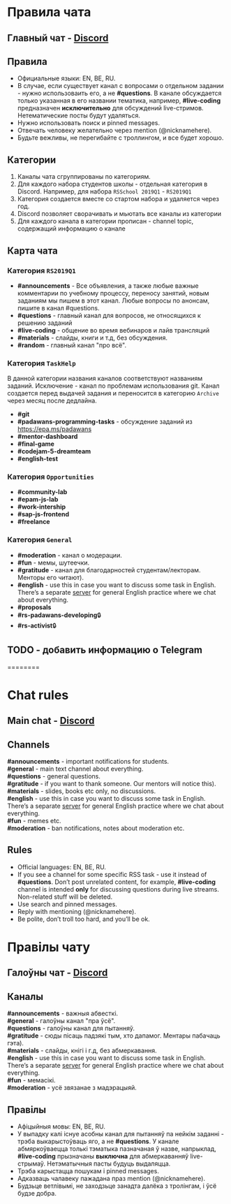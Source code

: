 # Правила чата
## Главный чат - [Discord](https://discord.gg/bek4WMb)

## Правила  
* Официальные языки: EN, BE, RU.  
* В случае, если существует канал с вопросами о отдельном задании - нужно использоваить его, а не **#questions**. В канале обсуждается только указанная в его названии тематика, например, **#live-coding** предназначен __исключительно__ для обсуждений live-стримов. Нетематические посты будут удаляться.  
* Нужно использовать поиск и pinned messages.  
* Отвечать человеку желательно через mention (@nicknamehere).  
* Будьте вежливы, не перегибайте с троллингом, и все будет хорошо.  

## Категории
1. Каналы чата сгруппированы по категориям.
2. Для каждого набора студентов школы - отдельная категория в Discord. Например, для набора `RSSchool 2019Q1` - `RS2019Q1`
3. Категория создается вместе со стартом набора и удаляется через год.
4. Discord позволяет сворачивать и мьютать все каналы из категории
5. Для каждого канала в категории прописан - channel topic, содержащий информацию о канале

## Карта чата 
### Категория `RS2019Q1`
- **#announcements** - Все объявления, а также любые важные комментарии по учебному процессу, переносу занятий, новым заданиям мы пишем в этот канал. Любые вопросы по анонсам, пишите в канал #questions.  
- **#questions** - главный канал для вопросов, не относящихся к решению заданий
- **#live-coding** - общение во время вебинаров и лайв трансляций
- **#materials** - слайды, книги и т.д, без обсуждения.  
- **#random** - главный канал "про всё".

### Категория `TaskHelp`
В данной категории названия каналов соответствуют названиям заданий. Исключение -  канал по проблемам использования git.
Канал создается перед выдачей задания и переносится в категорию `Archive` через месяц после дедлайна. 
- **#git**
- **#padawans-programming-tasks** - обсуждение заданий из https://epa.ms/padawans
- **#mentor-dashboard**
- **#final-game**
- **#codejam-5-dreamteam**
- **#english-test**

### Категория `Opportunities` 
- **#community-lab**
- **#epam-js-lab**
- **#work-intership**
- **#sap-js-frontend**
- **#freelance**

### Категория `General`
- **#moderation** - канал о модерации.
- **#fun** - мемы, шутеечки.
- **#gratitude** - канал для благодарностей студентам/лекторам. Менторы его читают). 
- **#english** - use this in case you want to discuss some task in English. There’s a separate [server](https://discord.gg/mZdYun6) for general English practice where we chat about everything. 
- **#proposals**
- **#rs-padawans-developing**:lock:
- **#rs-activist**:lock:

## TODO - добавить информацию о Telegram 

========
# Chat rules
## Main chat - [Discord](https://discord.gg/bek4WMb)
## Channels
**#announcements** - important notifications for students.  
**#general** - main text channel about everything.  
**#questions** - general questions.  
**#gratitude** - if you want to thank someone. Our mentors will notice this).    
**#materials** - slides, books etc only, no discussions.  
**#english** - use this in case you want to discuss some task in English. There’s a separate [server](https://discord.gg/mZdYun6) for general English practice where we chat about everything.  
**#fun** - memes etc.  
**#moderation** - ban notifications, notes about moderation etc.  

## Rules  
* Official languages: EN, BE, RU.  
* If you see a channel for some specific RSS task - use it instead of **#questions**. Don’t post unrelated content, for example, **#live-coding** channel is intended __only__ for discussing questions during live streams. Non-related stuff will be deleted.  
* Use search and pinned messages.  
* Reply with mentioning (@nicknamehere).  
* Be polite, don’t troll too hard, and you’ll be ok.  


# Правілы чату
## Галоўны чат - [Discord](https://discord.gg/bek4WMb)
## Каналы
**#announcements** - важныя абвесткі.  
**#general** - галоўны канал "пра ўсё".  
**#questions** - галоўны канал для пытанняў.  
**#gratitude** - сюды пісаць падзякі тым, хто дапамог. Ментары пабачаць гэта).    
**#materials** - слайды, кнігі і г.д, без абмеркавання.  
**#english** - use this in case you want to discuss some task in English. There’s a separate [server](https://discord.gg/mZdYun6) for general English practice where we chat about everything.  
**#fun** - мемасікі.  
**#moderation** - усё звязанае з мадэрацыяй.  

## Правілы  
* Афіцыйныя мовы: EN, BE, RU.  
* У выпадку калі існуе асобны канал для пытанняў па нейкім заданні - трэба выкарыстоўваць яго, а не **#questions**. У канале абмяркоўваецца толькі тэматыка пазначаная ў назве, напрыклад, **#live-coding** прызначаны __выключна__ для абмеркаванняў live-стрымаў. Нетэматычныя пасты будуць выдаляцца.  
* Трэба карыстацца пошукам і pinned messages.  
* Адказваць чалавеку пажадана праз mention (@nicknamehere).  
* Будзьце ветлівымі, не заходзьце занадта далёка з тролінгам, і ўсё будзе добра.  
